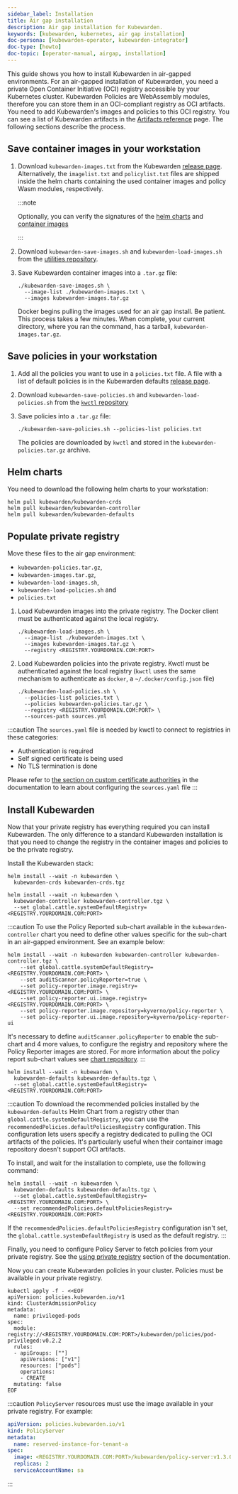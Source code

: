 ```yaml
---
sidebar_label: Installation
title: Air gap installation
description: Air gap installation for Kubewarden.
keywords: [kubewarden, kubernetes, air gap installation]
doc-persona: [kubewarden-operator, kubewarden-integrator]
doc-type: [howto]
doc-topic: [operator-manual, airgap, installation]
---
```


<head>
  <link rel="canonical" href="https://docs.kubewarden.io/howtos/airgap/install"/>
</head>

This guide shows you how to install Kubewarden in air-gapped environments.
For an air-gapped installation of Kubewarden,
you need a private Open Container Initiative (OCI) registry accessible by your Kubernetes cluster.
Kubewarden Policies are WebAssembly modules,
therefore you can store them in an OCI-compliant registry as OCI artifacts.
You need to add Kubewarden's images and policies to this OCI registry. You can
see a list of Kubewarden artifacts in the [Artifacts reference](../../reference/artifacts.md) page.
The following sections describe the process.

## Save container images in your workstation

1. Download `kubewarden-images.txt` from the Kubewarden
[release page](https://github.com/kubewarden/helm-charts/releases/).
Alternatively, the `imagelist.txt` and `policylist.txt` files are shipped inside the helm charts containing the used container images and policy Wasm modules, respectively.

    :::note

    Optionally, you can verify the signatures of the
    [helm charts](../../tutorials/verifying-kubewarden.md#helm-charts) and
    [container images](../../tutorials/verifying-kubewarden.md#container-images)

    :::

1. Download `kubewarden-save-images.sh` and `kubewarden-load-images.sh` from the
[utilities repository](https://github.com/kubewarden/utils).
1. Save Kubewarden container images into a `.tar.gz` file:

    ```shell
    ./kubewarden-save-images.sh \
      --image-list ./kubewarden-images.txt \
      --images kubewarden-images.tar.gz
   ```

    Docker begins pulling the images used for an air gap install.
    Be patient.
    This process takes a few minutes.
    When complete, your current directory, where you ran the command, has a tarball, `kubewarden-images.tar.gz`.

## Save policies in your workstation

1. Add all the policies you want to use in a `policies.txt` file.
A file with a list of default policies is in the Kubewarden defaults
[release page](https://github.com/kubewarden/helm-charts/releases/).
1. Download `kubewarden-save-policies.sh` and `kubewarden-load-policies.sh` from the
[`kwctl` repository](https://github.com/kubewarden/kwctl/tree/main/scripts)
1. Save policies into a `.tar.gz` file:

    ```shell
    ./kubewarden-save-policies.sh --policies-list policies.txt
    ```

    The policies are downloaded by `kwctl` and stored in the `kubewarden-policies.tar.gz` archive.

## Helm charts

You need to download the following helm charts to your workstation:

```shell
helm pull kubewarden/kubewarden-crds
helm pull kubewarden/kubewarden-controller
helm pull kubewarden/kubewarden-defaults
```

## Populate private registry

Move these files to the air gap environment:

- `kubewarden-policies.tar.gz`,
- `kubewarden-images.tar.gz`,
- `kubewarden-load-images.sh`,
- `kubewarden-load-policies.sh` and
- `policies.txt`

1. Load Kubewarden images into the private registry.
The Docker client must be authenticated against the local registry.

    ```shell
    ./kubewarden-load-images.sh \
      --image-list ./kubewarden-images.txt \
      --images kubewarden-images.tar.gz \
      --registry <REGISTRY.YOURDOMAIN.COM:PORT>
    ```

1. Load Kubewarden policies into the private registry.
Kwctl must be authenticated against the local registry
(`kwctl` uses the same mechanism to authenticate as `docker`, a `~/.docker/config.json` file)

    ```shell
    ./kubewarden-load-policies.sh \
      --policies-list policies.txt \
      --policies kubewarden-policies.tar.gz \
      --registry <REGISTRY.YOURDOMAIN.COM:PORT> \
      --sources-path sources.yml
    ```

:::caution
The `sources.yaml` file is needed by kwctl to connect to registries in these categories:

- Authentication is required
- Self signed certificate is being used
- No TLS termination is done

Please refer to
[the section on custom certificate authorities](../custom-certificate-authorities.md)
in the documentation to learn about configuring the `sources.yaml` file
:::

## Install Kubewarden

Now that your private registry has everything required you can install
Kubewarden. The only difference to a standard Kubewarden installation is that
you need to change the registry in the container images and policies to be the
private registry.

Install the Kubewarden stack:

```shell
helm install --wait -n kubewarden \
  kubewarden-crds kubewarden-crds.tgz
```

```shell
helm install --wait -n kubewarden \
  kubewarden-controller kubewarden-controller.tgz \
  --set global.cattle.systemDefaultRegistry=<REGISTRY.YOURDOMAIN.COM:PORT>
```

:::caution
To use the Policy Reported sub-chart available in the
`kubewarden-controller` chart you need to define other values specific for the
sub-chart in an air-gapped environment.
See an example below:

```shell
helm install --wait -n kubewarden kubewarden-controller kubewarden-controller.tgz \
    --set global.cattle.systemDefaultRegistry=<REGISTRY.YOURDOMAIN.COM:PORT> \
    --set auditScanner.policyReporter=true \
    --set policy-reporter.image.registry=<REGISTRY.YOURDOMAIN.COM:PORT> \
    --set policy-reporter.ui.image.registry=<REGISTRY.YOURDOMAIN.COM:PORT> \
    --set policy-reporter.image.repository=kyverno/policy-reporter \
    --set policy-reporter.ui.image.repository=kyverno/policy-reporter-ui
```

It's necessary to define `auditScanner.policyReporter` to enable the sub-chart and 4 more values,
to configure the registry and repository where the Policy Reporter images are stored.
For more information about the policy report sub-chart values see
[chart repository](https://github.com/kyverno/policy-reporter/tree/policy-reporter-2.19.4/charts/policy-reporter).
:::

```shell
helm install --wait -n kubewarden \
  kubewarden-defaults kubewarden-defaults.tgz \
  --set global.cattle.systemDefaultRegistry=<REGISTRY.YOURDOMAIN.COM:PORT>
```

:::caution
To download the recommended policies installed by the `kubewarden-defaults` Helm Chart from a registry other than `global.cattle.systemDefaultRegistry`,
you can use the `recommendedPolicies.defaultPoliciesRegistry` configuration.
This configuration lets users specify a registry dedicated to pulling the OCI artifacts of the policies.
It's particularly useful when their container image repository doesn't support OCI artifacts.

To install, and wait for the installation to complete, use the following command:

```console
helm install --wait -n kubewarden \
  kubewarden-defaults kubewarden-defaults.tgz \
  --set global.cattle.systemDefaultRegistry=<REGISTRY.YOURDOMAIN.COM:PORT> \
  --set recommendedPolicies.defaultPoliciesRegistry=<REGISTRY.YOURDOMAIN.COM:PORT>
```

If the `recommendedPolicies.defaultPoliciesRegistry` configuration isn't set,
the `global.cattle.systemDefaultRegistry` is used as the default registry.
:::

Finally, you need to configure Policy Server to fetch policies from your private registry.
See the [using private registry](../policy-servers/private-registry) section of the documentation.

Now you can create Kubewarden policies in your cluster.
Policies must be available in your private registry.

```
kubectl apply -f - <<EOF
apiVersion: policies.kubewarden.io/v1
kind: ClusterAdmissionPolicy
metadata:
  name: privileged-pods
spec:
  module: registry://<REGISTRY.YOURDOMAIN.COM:PORT>/kubewarden/policies/pod-privileged:v0.2.2
  rules:
  - apiGroups: [""]
    apiVersions: ["v1"]
    resources: ["pods"]
    operations:
    - CREATE
  mutating: false
EOF
```

:::caution
`PolicyServer` resources must use the image available in your private registry.
For example:

```yaml
apiVersion: policies.kubewarden.io/v1
kind: PolicyServer
metadata:
  name: reserved-instance-for-tenant-a
spec:
  image: <REGISTRY.YOURDOMAIN.COM:PORT>/kubewarden/policy-server:v1.3.0
  replicas: 2
  serviceAccountName: sa
```

:::
